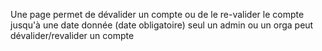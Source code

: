 Une page permet de dévalider un compte ou de le re-valider le compte jusqu'à une date donnée (date obligatoire)
seul un admin ou un orga peut dévalider/revalider un compte